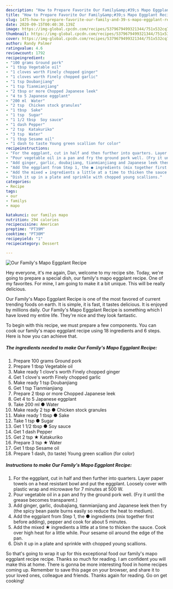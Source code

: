 ```yaml
---
description: "How to Prepare Favorite Our Family&amp;#39;s Mapo Eggplant Recipe"
title: "How to Prepare Favorite Our Family&amp;#39;s Mapo Eggplant Recipe"
slug: 1475-how-to-prepare-favorite-our-family-and-39-s-mapo-eggplant-recipe
date: 2020-09-15T00:40:30.139Z
image: https://img-global.cpcdn.com/recipes/5379679499321344/751x532cq70/our-familys-mapo-eggplant-recipe-recipe-main-photo.jpg
thumbnail: https://img-global.cpcdn.com/recipes/5379679499321344/751x532cq70/our-familys-mapo-eggplant-recipe-recipe-main-photo.jpg
cover: https://img-global.cpcdn.com/recipes/5379679499321344/751x532cq70/our-familys-mapo-eggplant-recipe-recipe-main-photo.jpg
author: Randy Palmer
ratingvalue: 4.6
reviewcount: 1792
recipeingredient:
- "100 grams Ground pork"
- "1 tbsp Vegetable oil"
- "1 cloves worth Finely chopped ginger"
- "1 cloves worth Finely chopped garlic"
- "1 tsp Doubanjiang"
- "1 tsp Tianmianjiang"
- "2 tbsp or more Chopped Japanese leek"
- "4 to 5 Japanese eggplant"
- "200 ml  Water"
- "2 tsp  Chicken stock granules"
- "1 tbsp  Sake"
- "1 tsp  Sugar"
- "1 1/2 tbsp  Soy sauce"
- "1 dash Pepper"
- "2 tsp  Katakuriko"
- "3 tsp  Water"
- "1 tbsp Sesame oil"
- "1 dash to taste Young green scallion for color"
recipeinstructions:
- "For the eggplant, cut in half and then further into quarters. Layer paper towels on a heat resistant bowl and put the eggplant. Loosely cover with plastic wrap and microwave for 7 minutes at 500 W."
- "Pour vegetable oil in a pan and fry the ground pork well. (Fry it until the grease becomes transparent.)"
- "Add ginger, garlic, doubajiang, tianmianjiang and Japanese leek then fry (the spicy bean paste burns easily so reduce the heat to medium)."
- "Add the eggplant from Step 1, the ● ingredients (mix together first before adding), pepper and cook for about 5 minutes."
- "Add the mixed ★ ingredients a little at a time to thicken the sauce. Cook over high heat for a little while. Pour sesame oil around the edge of the pan."
- "Dish it up in a plate and sprinkle with chopped young scallions."
categories:
- Recipe
tags:
- our
- familys
- mapo

katakunci: our familys mapo 
nutrition: 294 calories
recipecuisine: American
preptime: "PT39M"
cooktime: "PT30M"
recipeyield: "1"
recipecategory: Dessert

---
```



![Our Family&#39;s Mapo Eggplant Recipe](https://img-global.cpcdn.com/recipes/5379679499321344/751x532cq70/our-familys-mapo-eggplant-recipe-recipe-main-photo.jpg)

Hey everyone, it's me again, Dan, welcome to my recipe site. Today, we're going to prepare a special dish, our family&#39;s mapo eggplant recipe. One of my favorites. For mine, I am going to make it a bit unique. This will be really delicious.



Our Family&#39;s Mapo Eggplant Recipe is one of the most favored of current trending foods on earth. It is simple, it is fast, it tastes delicious. It is enjoyed by millions daily. Our Family&#39;s Mapo Eggplant Recipe is something which I have loved my entire life. They're nice and they look fantastic.


To begin with this recipe, we must prepare a few components. You can cook our family&#39;s mapo eggplant recipe using 18 ingredients and 6 steps. Here is how you can achieve that.

<!--inarticleads1-->

##### The ingredients needed to make Our Family&#39;s Mapo Eggplant Recipe:

1. Prepare 100 grams Ground pork
1. Prepare 1 tbsp Vegetable oil
1. Make ready 1 clove&#39;s worth Finely chopped ginger
1. Get 1 clove&#39;s worth Finely chopped garlic
1. Make ready 1 tsp Doubanjiang
1. Get 1 tsp Tianmianjiang
1. Prepare 2 tbsp or more Chopped Japanese leek
1. Get 4 to 5 Japanese eggplant
1. Take 200 ml ● Water
1. Make ready 2 tsp ● Chicken stock granules
1. Make ready 1 tbsp ● Sake
1. Take 1 tsp ● Sugar
1. Get 1 1/2 tbsp ● Soy sauce
1. Get 1 dash Pepper
1. Get 2 tsp ★ Katakuriko
1. Prepare 3 tsp ★ Water
1. Get 1 tbsp Sesame oil
1. Prepare 1 dash, (to taste) Young green scallion (for color)




<!--inarticleads2-->

##### Instructions to make Our Family&#39;s Mapo Eggplant Recipe:

1. For the eggplant, cut in half and then further into quarters. Layer paper towels on a heat resistant bowl and put the eggplant. Loosely cover with plastic wrap and microwave for 7 minutes at 500 W.
1. Pour vegetable oil in a pan and fry the ground pork well. (Fry it until the grease becomes transparent.)
1. Add ginger, garlic, doubajiang, tianmianjiang and Japanese leek then fry (the spicy bean paste burns easily so reduce the heat to medium).
1. Add the eggplant from Step 1, the ● ingredients (mix together first before adding), pepper and cook for about 5 minutes.
1. Add the mixed ★ ingredients a little at a time to thicken the sauce. Cook over high heat for a little while. Pour sesame oil around the edge of the pan.
1. Dish it up in a plate and sprinkle with chopped young scallions.




So that's going to wrap it up for this exceptional food our family&#39;s mapo eggplant recipe recipe. Thanks so much for reading. I am confident you will make this at home. There is gonna be more interesting food in home recipes coming up. Remember to save this page on your browser, and share it to your loved ones, colleague and friends. Thanks again for reading. Go on get cooking!
